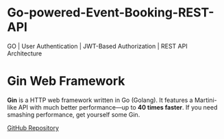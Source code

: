 # Go-powered-Event-Booking-REST-API
GO | User Authentication | JWT-Based Authorization | REST API Architecture

# Gin Web Framework

**Gin** is a HTTP web framework written in Go (Golang). It features a Martini-like API with much better performance—up to **40 times faster**. If you need smashing performance, get yourself some Gin.

[GitHub Repository](https://github.com/gin-gonic/gin)



